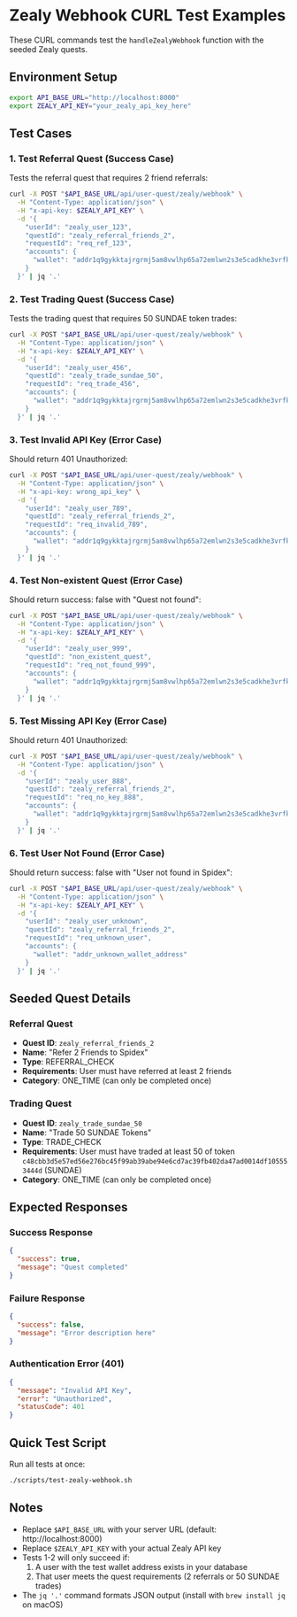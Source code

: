 # Zealy Webhook CURL Test Examples

These CURL commands test the `handleZealyWebhook` function with the seeded Zealy quests.

## Environment Setup
```bash
export API_BASE_URL="http://localhost:8000"
export ZEALY_API_KEY="your_zealy_api_key_here"
```

## Test Cases

### 1. Test Referral Quest (Success Case)
Tests the referral quest that requires 2 friend referrals:

```bash
curl -X POST "$API_BASE_URL/api/user-quest/zealy/webhook" \
  -H "Content-Type: application/json" \
  -H "x-api-key: $ZEALY_API_KEY" \
  -d '{
    "userId": "zealy_user_123",
    "questId": "zealy_referral_friends_2", 
    "requestId": "req_ref_123",
    "accounts": {
      "wallet": "addr1q9gykktajrgrmj5am8vwlhp65a72emlwn2s3e5cadkhe3vrfkfxs6yajls3ft0yn42uqlcnrq6qcn3l0lunkxy6aplgspxm6da"
    }
  }' | jq '.'
```

### 2. Test Trading Quest (Success Case)
Tests the trading quest that requires 50 SUNDAE token trades:

```bash
curl -X POST "$API_BASE_URL/api/user-quest/zealy/webhook" \
  -H "Content-Type: application/json" \
  -H "x-api-key: $ZEALY_API_KEY" \
  -d '{
    "userId": "zealy_user_456",
    "questId": "zealy_trade_sundae_50",
    "requestId": "req_trade_456", 
    "accounts": {
      "wallet": "addr1q9gykktajrgrmj5am8vwlhp65a72emlwn2s3e5cadkhe3vrfkfxs6yajls3ft0yn42uqlcnrq6qcn3l0lunkxy6aplgspxm6da"
    }
  }' | jq '.'
```

### 3. Test Invalid API Key (Error Case)
Should return 401 Unauthorized:

```bash
curl -X POST "$API_BASE_URL/api/user-quest/zealy/webhook" \
  -H "Content-Type: application/json" \
  -H "x-api-key: wrong_api_key" \
  -d '{
    "userId": "zealy_user_789",
    "questId": "zealy_referral_friends_2",
    "requestId": "req_invalid_789",
    "accounts": {
      "wallet": "addr1q9gykktajrgrmj5am8vwlhp65a72emlwn2s3e5cadkhe3vrfkfxs6yajls3ft0yn42uqlcnrq6qcn3l0lunkxy6aplgspxm6da"
    }
  }' | jq '.'
```

### 4. Test Non-existent Quest (Error Case)  
Should return success: false with "Quest not found":

```bash
curl -X POST "$API_BASE_URL/api/user-quest/zealy/webhook" \
  -H "Content-Type: application/json" \
  -H "x-api-key: $ZEALY_API_KEY" \
  -d '{
    "userId": "zealy_user_999", 
    "questId": "non_existent_quest",
    "requestId": "req_not_found_999",
    "accounts": {
      "wallet": "addr1q9gykktajrgrmj5am8vwlhp65a72emlwn2s3e5cadkhe3vrfkfxs6yajls3ft0yn42uqlcnrq6qcn3l0lunkxy6aplgspxm6da"
    }
  }' | jq '.'
```

### 5. Test Missing API Key (Error Case)
Should return 401 Unauthorized:

```bash
curl -X POST "$API_BASE_URL/api/user-quest/zealy/webhook" \
  -H "Content-Type: application/json" \
  -d '{
    "userId": "zealy_user_888",
    "questId": "zealy_referral_friends_2", 
    "requestId": "req_no_key_888",
    "accounts": {
      "wallet": "addr1q9gykktajrgrmj5am8vwlhp65a72emlwn2s3e5cadkhe3vrfkfxs6yajls3ft0yn42uqlcnrq6qcn3l0lunkxy6aplgspxm6da"
    }
  }' | jq '.'
```

### 6. Test User Not Found (Error Case)
Should return success: false with "User not found in Spidex":

```bash
curl -X POST "$API_BASE_URL/api/user-quest/zealy/webhook" \
  -H "Content-Type: application/json" \
  -H "x-api-key: $ZEALY_API_KEY" \
  -d '{
    "userId": "zealy_user_unknown",
    "questId": "zealy_referral_friends_2",
    "requestId": "req_unknown_user",
    "accounts": {
      "wallet": "addr_unknown_wallet_address"
    }
  }' | jq '.'
```

## Seeded Quest Details

### Referral Quest
- **Quest ID**: `zealy_referral_friends_2`
- **Name**: "Refer 2 Friends to Spidex"
- **Type**: REFERRAL_CHECK
- **Requirements**: User must have referred at least 2 friends
- **Category**: ONE_TIME (can only be completed once)

### Trading Quest  
- **Quest ID**: `zealy_trade_sundae_50`
- **Name**: "Trade 50 SUNDAE Tokens"
- **Type**: TRADE_CHECK
- **Requirements**: User must have traded at least 50 of token `c48cbb3d5e57ed56e276bc45f99ab39abe94e6cd7ac39fb402da47ad0014df105553444d` (SUNDAE)
- **Category**: ONE_TIME (can only be completed once)

## Expected Responses

### Success Response
```json
{
  "success": true,
  "message": "Quest completed"
}
```

### Failure Response
```json
{
  "success": false,
  "message": "Error description here"
}
```

### Authentication Error (401)
```json
{
  "message": "Invalid API Key",
  "error": "Unauthorized",
  "statusCode": 401
}
```

## Quick Test Script
Run all tests at once:

```bash
./scripts/test-zealy-webhook.sh
```

## Notes
- Replace `$API_BASE_URL` with your server URL (default: http://localhost:8000)
- Replace `$ZEALY_API_KEY` with your actual Zealy API key
- Tests 1-2 will only succeed if:
  1. A user with the test wallet address exists in your database
  2. That user meets the quest requirements (2 referrals or 50 SUNDAE trades)
- The `jq '.'` command formats JSON output (install with `brew install jq` on macOS)